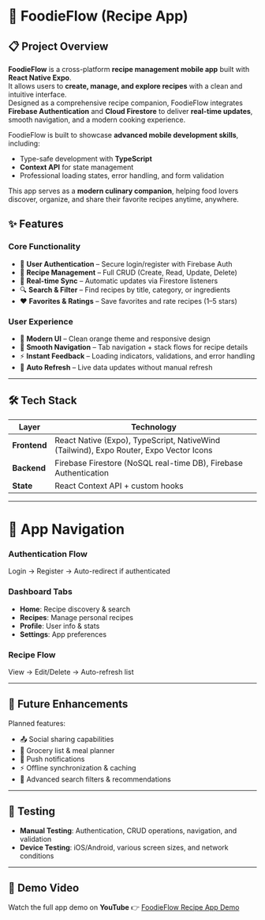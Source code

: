 # 🍳 FoodieFlow (Recipe App)
## 📋 Project Overview

**FoodieFlow** is a cross-platform **recipe management mobile app** built with **React Native Expo**.  
It allows users to **create, manage, and explore recipes** with a clean and intuitive interface.  
Designed as a comprehensive recipe companion, FoodieFlow integrates **Firebase Authentication** and **Cloud Firestore** to deliver **real-time updates**, smooth navigation, and a modern cooking experience.

FoodieFlow is built to showcase **advanced mobile development skills**, including:
- Type-safe development with **TypeScript**
- **Context API** for state management
- Professional loading states, error handling, and form validation

This app serves as a **modern culinary companion**, helping food lovers discover, organize, and share their favorite recipes anytime, anywhere.

## ✨ Features

### Core Functionality
- 🔐 **User Authentication** – Secure login/register with Firebase Auth
- 📖 **Recipe Management** – Full CRUD (Create, Read, Update, Delete)
- 🔄 **Real-time Sync** – Automatic updates via Firestore listeners
- 🔍 **Search & Filter** – Find recipes by title, category, or ingredients
- ❤️ **Favorites & Ratings** – Save favorites and rate recipes (1–5 stars)

### User Experience
- 🎨 **Modern UI** – Clean orange theme and responsive design
- 🧭 **Smooth Navigation** – Tab navigation + stack flows for recipe details
- ⚡ **Instant Feedback** – Loading indicators, validations, and error handling
- 🔁 **Auto Refresh** – Live data updates without manual refresh

---

## 🛠️ Tech Stack
| Layer       | Technology |
|-------------|------------|
| **Frontend** | React Native (Expo), TypeScript, NativeWind (Tailwind), Expo Router, Expo Vector Icons |
| **Backend**  | Firebase Firestore (NoSQL real-time DB), Firebase Authentication |
| **State**    | React Context API + custom hooks |

---

# 🧭 App Navigation

### Authentication Flow
Login → Register → Auto-redirect if authenticated

### Dashboard Tabs
- **Home**: Recipe discovery & search  
- **Recipes**: Manage personal recipes  
- **Profile**: User info & stats  
- **Settings**: App preferences  

### Recipe Flow
View → Edit/Delete → Auto-refresh list

---

## 🔮 Future Enhancements

Planned features:
- 📤 Social sharing capabilities  
- 🛒 Grocery list & meal planner  
- 🔔 Push notifications  
- ⚡ Offline synchronization & caching  
- 🎯 Advanced search filters & recommendations  

---

## 🧪 Testing

- **Manual Testing**: Authentication, CRUD operations, navigation, and validation  
- **Device Testing**: iOS/Android, various screen sizes, and network conditions  

---

## 🎥 Demo Video

Watch the full app demo on **YouTube** 👉 [FoodieFlow Recipe App Demo](https://youtu.be/3tEd4intbyI)


